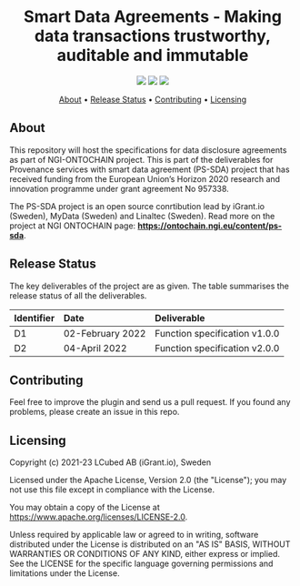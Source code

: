 <h1 align="center">
    Smart Data Agreements - Making data transactions trustworthy, auditable and immutable
</h1>

<p align="center">
    <a href="/../../commits/" title="Last Commit"><img src="https://img.shields.io/github/last-commit/decentralised-dataexchange/smart-data-agreements?style=flat"></a>
    <a href="/../../issues" title="Open Issues"><img src="https://img.shields.io/github/issues/decentralised-dataexchange/smart-data-agreements?style=flat"></a>
    <a href="./LICENSE" title="License"><img src="https://img.shields.io/badge/License-Apache%202.0-green.svg?style=flat"></a>
</p>

<p align="center">
  <a href="#about">About</a> •
  <a href="#release-status">Release Status</a> •
  <a href="#contributing">Contributing</a> •
  <a href="#licensing">Licensing</a>
</p>

## About

This repository will host the specifications for data disclosure agreements as part of NGI-ONTOCHAIN project. This is part of the deliverables for Provenance services with smart data agreement (PS-SDA) project that has received funding from the European Union’s Horizon 2020 research and innovation programme under grant agreement No 957338.

The PS-SDA project is an open source conrtibution lead by iGrant.io (Sweden), MyData (Sweden) and Linaltec (Sweden). Read more on the project at NGI ONTOCHAIN page: **https://ontochain.ngi.eu/content/ps-sda**.

## Release Status

The key deliverables of the project are as given. The table summarises the release status of all the deliverables.

| Identifier | Date             | Deliverable                   |
| :--------- | :--------------- | :---------------------------- |
| D1         | 02-February 2022 | Function specification v1.0.0 |
| D2         | 04-April 2022    | Function specification v2.0.0 |

## Contributing

Feel free to improve the plugin and send us a pull request. If you found any problems, please create an issue in this repo.

## Licensing
Copyright (c) 2021-23 LCubed AB (iGrant.io), Sweden

Licensed under the Apache License, Version 2.0 (the "License"); you may not use this file except in compliance with the License.

You may obtain a copy of the License at https://www.apache.org/licenses/LICENSE-2.0.

Unless required by applicable law or agreed to in writing, software distributed under the License is distributed on an "AS IS" BASIS, WITHOUT WARRANTIES OR CONDITIONS OF ANY KIND, either express or implied. See the LICENSE for the specific language governing permissions and limitations under the License.
